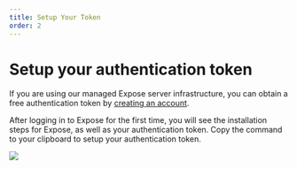 ```yaml
---
title: Setup Your Token
order: 2
---
```


# Setup your authentication token

If you are using our managed Expose server infrastructure, you can obtain a free authentication token by [creating an account](https://mronx.me/register).

After logging in to Expose for the first time, you will see the installation steps for Expose, as well as your authentication token.
Copy the command to your clipboard to setup your authentication token.

![](/img/dashboard_token.png)
